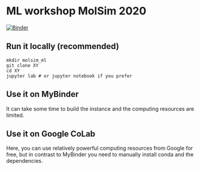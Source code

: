 # ML workshop MolSim 2020

[![Binder](https://mybinder.org/badge_logo.svg)](https://mybinder.org/v2/gh/kjappelbaum/ml_molsim2020.git/master?filepath=molsim_ml)

## Run it locally (recommended) 

```(bash) 
mkdir molsim_ml 
git clone XY
cd XY
jupyter lab # or jupyter notebook if you prefer
```

## Use it on MyBinder
It can take some time to build the instance and the computing resources are
limited. 

## Use it on Google CoLab 
Here, you can use relatively powerful computing resources from Google for free,
    but in contrast to MyBinder you need to manually install conda and the
    dependencies. 
